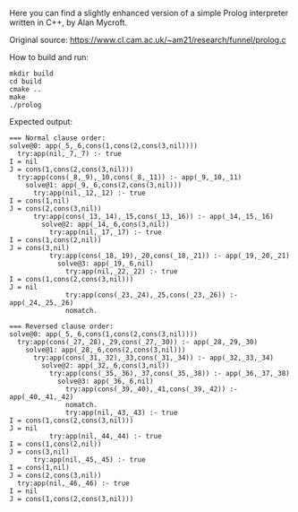 Here you can find a slightly enhanced version of a simple Prolog interpreter
written in C++, by Alan Mycroft.

Original source: https://www.cl.cam.ac.uk/~am21/research/funnel/prolog.c

How to build and run:

    mkdir build
    cd build
    cmake ..
    make
    ./prolog

Expected output:

    === Normal clause order:
    solve@0: app(_5,_6,cons(1,cons(2,cons(3,nil))))
      try:app(nil,_7,_7) :- true
    I = nil
    J = cons(1,cons(2,cons(3,nil)))
      try:app(cons(_8,_9),_10,cons(_8,_11)) :- app(_9,_10,_11)
        solve@1: app(_9,_6,cons(2,cons(3,nil)))
          try:app(nil,_12,_12) :- true
    I = cons(1,nil)
    J = cons(2,cons(3,nil))
          try:app(cons(_13,_14),_15,cons(_13,_16)) :- app(_14,_15,_16)
            solve@2: app(_14,_6,cons(3,nil))
              try:app(nil,_17,_17) :- true
    I = cons(1,cons(2,nil))
    J = cons(3,nil)
              try:app(cons(_18,_19),_20,cons(_18,_21)) :- app(_19,_20,_21)
                solve@3: app(_19,_6,nil)
                  try:app(nil,_22,_22) :- true
    I = cons(1,cons(2,cons(3,nil)))
    J = nil
                  try:app(cons(_23,_24),_25,cons(_23,_26)) :- app(_24,_25,_26)
                  nomatch.

    === Reversed clause order:
    solve@0: app(_5,_6,cons(1,cons(2,cons(3,nil))))
      try:app(cons(_27,_28),_29,cons(_27,_30)) :- app(_28,_29,_30)
        solve@1: app(_28,_6,cons(2,cons(3,nil)))
          try:app(cons(_31,_32),_33,cons(_31,_34)) :- app(_32,_33,_34)
            solve@2: app(_32,_6,cons(3,nil))
              try:app(cons(_35,_36),_37,cons(_35,_38)) :- app(_36,_37,_38)
                solve@3: app(_36,_6,nil)
                  try:app(cons(_39,_40),_41,cons(_39,_42)) :- app(_40,_41,_42)
                  nomatch.
                  try:app(nil,_43,_43) :- true
    I = cons(1,cons(2,cons(3,nil)))
    J = nil
              try:app(nil,_44,_44) :- true
    I = cons(1,cons(2,nil))
    J = cons(3,nil)
          try:app(nil,_45,_45) :- true
    I = cons(1,nil)
    J = cons(2,cons(3,nil))
      try:app(nil,_46,_46) :- true
    I = nil
    J = cons(1,cons(2,cons(3,nil)))
